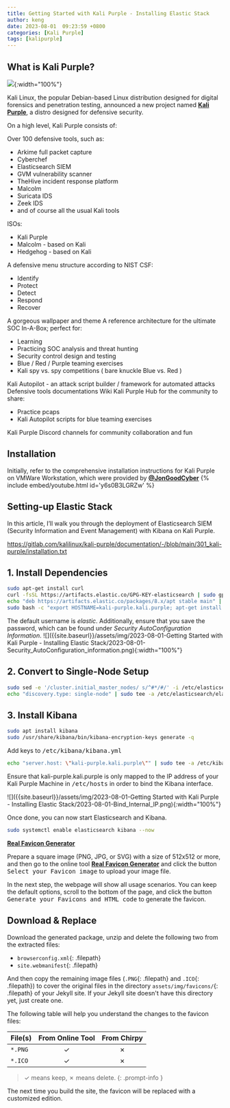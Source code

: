 ```yaml
---
title: Getting Started with Kali Purple - Installing Elastic Stack
author: keng
date: 2023-08-01  09:23:59 +0800
categories: [Kali Purple]
tags: [kalipurple]
---
```


## What is Kali Purple?

![]({{site.baseurl}}/assets/img/Kali-Purple-banner-2023.1-release.jpg){:width="100%"}

Kali Linux, the popular Debian-based Linux distribution designed for digital forensics and penetration testing, announced a new project named [**Kali Purple**](https://gitlab.com/kalilinux/kali-purple/documentation/-/wikis/home), a distro designed for defensive security.

On a high level, Kali Purple consists of:

Over 100 defensive tools, such as:

- Arkime full packet capture
- Cyberchef
- Elasticsearch SIEM
- GVM vulnerability scanner
- TheHive incident response platform
- Malcolm
- Suricata IDS
- Zeek IDS
- and of course all the usual Kali tools


ISOs:

- Kali Purple
- Malcolm - based on Kali
- Hedgehog - based on Kali


A defensive menu structure according to NIST CSF:

- Identify
- Protect
- Detect
- Respond
- Recover


A gorgeous wallpaper and theme
A reference architecture for the ultimate SOC In-A-Box; perfect for:

- Learning
- Practicing SOC analysis and threat hunting
- Security control design and testing
- Blue / Red / Purple teaming exercises
- Kali spy vs. spy competitions ( bare knuckle Blue vs. Red )


Kali Autopilot - an attack script builder / framework for automated attacks
Defensive tools documentations
Wiki
Kali Purple Hub for the community to share:

- Practice pcaps
- Kali Autopilot scripts for blue teaming exercises


Kali Purple Discord channels for community collaboration and fun

## Installation

Initially, refer to the comprehensive installation instructions for Kali Purple on VMWare Workstation, which were provided by [**@JonGoodCyber**](https://www.youtube.com/@JonGoodCyber)
{% include embed/youtube.html id='y6s0B3LGRZw' %}

## Setting-up Elastic Stack

In this article, I’ll walk you through the deployment of Elasticsearch SIEM (Security Information and Event Management) with Kibana on Kali Purple.

<https://gitlab.com/kalilinux/kali-purple/documentation/-/blob/main/301_kali-purple/installation.txt>


## 1. Install Dependencies

```bash
sudo apt-get install curl
curl -fsSL https://artifacts.elastic.co/GPG-KEY-elasticsearch | sudo gpg --dearmor -o /etc/apt/trusted.gpg.d/elastic-archive-keyring.gpg
echo "deb https://artifacts.elastic.co/packages/8.x/apt stable main" | sudo tee -a /etc/apt/sources.list.d/elastic-8.x.list
sudo bash -c "export HOSTNAME=kali-purple.kali.purple; apt-get install elasticsearch -y"
```

The default username is _elastic_. Additionally, ensure that you save the password, which can be found under _Security AutoConfiguration Information_.
![]({{site.baseurl}}/assets/img/2023-08-01-Getting Started with Kali Purple - Installing Elastic Stack/2023-08-01-Security_AutoConfiguration_information.png){:width="100%"}

## 2. Convert to Single-Node Setup

```bash
sudo sed -e '/cluster.initial_master_nodes/ s/^#*/#/' -i /etc/elasticsearch/elasticsearch.yml
echo "discovery.type: single-node" | sudo tee -a /etc/elasticsearch/elasticsearch.yml
```

## 3. Install Kibana

```bash
sudo apt install kibana
sudo /usr/share/kibana/bin/kibana-encryption-keys generate -q
```

Add keys to <kbd>/etc/kibana/kibana.yml</kbd>

```bash
echo "server.host: \"kali-purple.kali.purple\"" | sudo tee -a /etc/kibana/kibana.yml
```

Ensure that kali-purple.kali.purple is only mapped to the IP address of your Kali Purple Machine in <kbd>/etc/hosts</kbd> in order to bind the Kibana interface.

![]({{site.baseurl}}/assets/img/2023-08-01-Getting Started with Kali Purple - Installing Elastic Stack/2023-08-01-Bind_Internal_IP.png){:width="100%"}

Once done, you can now start Elasticsearch and Kibana.

```bash
sudo systemctl enable elasticsearch kibana --now
```

[**Real Favicon Generator**](https://realfavicongenerator.net/)

Prepare a square image (PNG, JPG, or SVG) with a size of 512x512 or more, and then go to the online tool [**Real Favicon Generator**](https://realfavicongenerator.net/) and click the button <kbd>Select your Favicon image</kbd> to upload your image file.

In the next step, the webpage will show all usage scenarios. You can keep the default options, scroll to the bottom of the page, and click the button <kbd>Generate your Favicons and HTML code</kbd> to generate the favicon.

## Download & Replace

Download the generated package, unzip and delete the following two from the extracted files:

- `browserconfig.xml`{: .filepath}
- `site.webmanifest`{: .filepath}

And then copy the remaining image files (`.PNG`{: .filepath} and `.ICO`{: .filepath}) to cover the original files in the directory `assets/img/favicons/`{: .filepath} of your Jekyll site. If your Jekyll site doesn't have this directory yet, just create one.

The following table will help you understand the changes to the favicon files:

| File(s)             | From Online Tool                  | From Chirpy |
|---------------------|:---------------------------------:|:-----------:|
| `*.PNG`             | ✓                                 | ✗           |
| `*.ICO`             | ✓                                 | ✗           |

>  ✓ means keep, ✗ means delete.
{: .prompt-info }

The next time you build the site, the favicon will be replaced with a customized edition.
